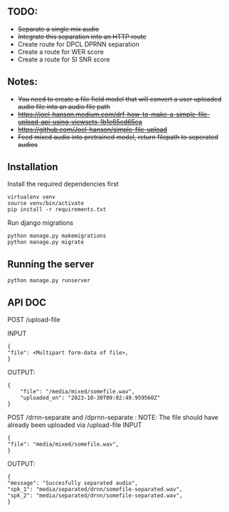 ## TODO:

- ~~Separate a single mix audio~~
- ~~Integrate this separation into an HTTP route~~
- Create route for DPCL DPRNN separation
- Create a route for WER score
- Create a route for SI SNR score

## Notes:

- ~~You need to create a file field model that will convert a user uploaded audio file into an audio file path~~
- ~~https://joel-hanson.medium.com/drf-how-to-make-a-simple-file-upload-api-using-viewsets-1b1e65ed65ca~~
- ~~https://github.com/Joel-hanson/simple-file-upload~~
- ~~Feed mixed audio into pretrained model, return filepath to seperated audios~~

## Installation

Install the required dependencies first

```
virtualenv venv
source venv/bin/activate
pip install -r requirements.txt
```

Run django migrations

```
python manage.py makemigrations
python manage.py migrate
```

## Running the server

```
python manage.py runserver
```

## API DOC

POST /upload-file

INPUT

```
{
"file": <Multipart form-data of file>,
}
```

OUTPUT:

```
{
    "file": "/media/mixed/somefile.wav",
    "uploaded_on": "2023-10-30T09:02:49.959560Z"
}
```

POST /drnn-separate and /dprnn-separate :
NOTE: The file should have already been uploaded via /upload-file
INPUT

```
{
"file": "media/mixed/somefile.wav",
}
```

OUTPUT:

```
{
"message": "Succesfully separated audio",
"spk_1": "media/separated/drnn/somefile-separated.wav",
"spk_2": "media/separated/drnn/somefile-separated.wav",
}
```
